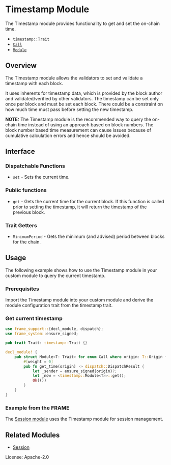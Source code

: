 # Timestamp Module

The Timestamp module provides functionality to get and set the on-chain time.

- [`timestamp::Trait`](https://docs.rs/pallet-timestamppallet-timestamp/latest/pallet_timestamp/trait.Trait.html)
- [`Call`](https://docs.rs/pallet-timestamppallet-timestamp/latest/pallet_timestamp/enum.Call.html)
- [`Module`](https://docs.rs/pallet-timestamppallet-timestamp/latest/pallet_timestamp/struct.Module.html)

## Overview

The Timestamp module allows the validators to set and validate a timestamp with each block.

It uses inherents for timestamp data, which is provided by the block author and validated/verified
by other validators. The timestamp can be set only once per block and must be set each block.
There could be a constraint on how much time must pass before setting the new timestamp.

**NOTE:** The Timestamp module is the recommended way to query the on-chain time instead of using
an approach based on block numbers. The block number based time measurement can cause issues
because of cumulative calculation errors and hence should be avoided.

## Interface

### Dispatchable Functions

* `set` - Sets the current time.

### Public functions

* `get` - Gets the current time for the current block. If this function is called prior to
setting the timestamp, it will return the timestamp of the previous block.

### Trait Getters

* `MinimumPeriod` - Gets the minimum (and advised) period between blocks for the chain.

## Usage

The following example shows how to use the Timestamp module in your custom module to query the current timestamp.

### Prerequisites

Import the Timestamp module into your custom module and derive the module configuration
trait from the timestamp trait.

### Get current timestamp

```rust
use frame_support::{decl_module, dispatch};
use frame_system::ensure_signed;

pub trait Trait: timestamp::Trait {}

decl_module! {
	pub struct Module<T: Trait> for enum Call where origin: T::Origin {
		#[weight = 0]
		pub fn get_time(origin) -> dispatch::DispatchResult {
			let _sender = ensure_signed(origin)?;
			let _now = <timestamp::Module<T>>::get();
			Ok(())
		}
	}
}
```

### Example from the FRAME

The [Session module](https://github.com/paritytech/substrate/blob/master/frame/session/src/lib.rs) uses
the Timestamp module for session management.

## Related Modules

* [Session](https://docs.rs/pallet-timestamppallet-session)

License: Apache-2.0